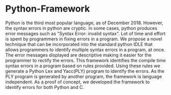 # Python-Framework
Python is the third most popular language, as of December 2018. However, the syntax errors in python are cryptic. In some cases, python produces error messages such as "Syntax Error: invalid syntax". Lot of time and effort is spent by programmers in fixing errors in a program. We propose a novel technique that can be incorporated into the standard python IDLE that allows programmers to identify multiple syntax errors in a program, at once. The error messages displayed are descriptive making it easier for the programmer to rectify the errors. This framework identifies the compile time syntax errors in a program based on rules provided. Using these rules we generate a Python Lex and Yacc(PLY) program to identify the errors. As the PLY program is generated by another program, the framework is language independent. As a proof of concept, we developed the framework to identify errors for both Python and C.
